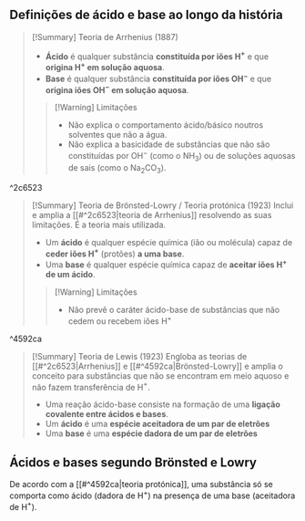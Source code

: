 ## Definições de ácido e base ao longo da história
>[!Summary] Teoria de Arrhenius (1887)
>- **Ácido** é qualquer substância **constituída por iões H$^+$** e que **origina H$^+$ em solução aquosa**.
>- **Base** é qualquer substância **constituída por iões OH$^-$** e que **origina iões OH$^-$ em solução aquosa**.
>
>>[!Warning] Limitações
>>- Não explica o comportamento ácido/básico noutros solventes que não a água.
>>- Não explica a basicidade de substâncias que não são constituídas por OH$^-$ (como o NH$_3$) ou de soluções aquosas de sais (como o Na$_2$CO$_3$).

^2c6523

>[!Summary] Teoria de Brönsted-Lowry / Teoria protónica (1923)
>Inclui e amplia a [[#^2c6523|teoria de Arrhenius]] resolvendo as suas limitações. É a teoria mais utilizada.
>- Um **ácido** é qualquer espécie química (ião ou molécula) capaz de **ceder iões H$^+$** (protões) **a uma base**.
>- Uma **base** é qualquer espécie química capaz de **aceitar iões H$^+$ de um ácido**.
>
>>[!Warning] Limitações
>>- Não prevê o caráter ácido-base de substâncias que não cedem ou recebem iões H$^+$

^4592ca

>[!Summary] Teoria de Lewis (1923)
>Engloba as teorias de [[#^2c6523|Arrhenius]] e [[#^4592ca|Brönsted-Lowry]] e amplia o conceito para substâncias que não se encontram em meio aquoso e não fazem transferência de H$^+$.
>
>- Uma reação ácido-base consiste na formação de uma **ligação covalente entre ácidos e bases**.
>- Um **ácido** é uma **espécie aceitadora de um par de eletrões**
>- Uma **base** é uma **espécie dadora de um par de eletrões**
## Ácidos e bases segundo Brönsted e Lowry
De acordo com a [[#^4592ca|teoria protónica]], uma substância só se comporta como ácido (dadora de H$^+$) na presença de uma base (aceitadora de H$^+$).